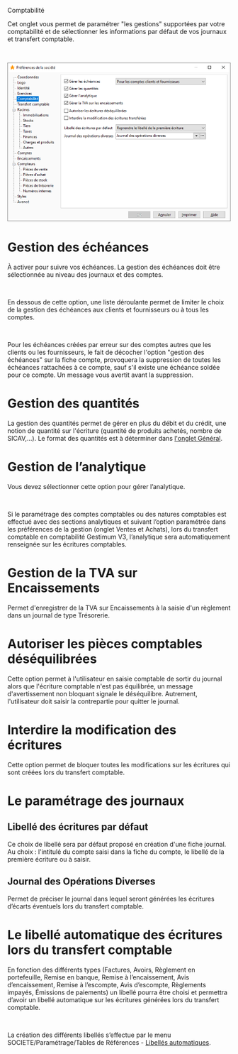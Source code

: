 







Comptabilité



Cet onglet vous permet de paramétrer "les gestions" supportées 
 par votre comptabilité et de sélectionner les informations par défaut 
 de vos journaux et transfert comptable.


 


![](../../assets/images/PreferencesSociete/2-4/OngletComptabilite.png)


# Gestion des échéances


À activer pour suivre vos échéances. La gestion des échéances doit être 
 sélectionnée au niveau des journaux et des comptes.


 


En dessous de cette option, une liste déroulante permet de limiter le 
 choix de la gestion des échéances aux clients et fournisseurs ou à tous 
 les comptes.


 


Pour les échéances créées par erreur sur des comptes autres que les 
 clients ou les fournisseurs, le fait de décocher l'option "gestion 
 des échéances" sur la fiche compte, provoquera la suppression de 
 toutes les échéances rattachées à ce compte, sauf s'il existe une échéance 
 soldée pour ce compte. Un message vous avertit avant la suppression.


# Gestion des quantités


La gestion des quantités permet de gérer en plus du débit et du crédit, 
 une notion de quantité sur l'écriture (quantité de produits achetés, nombre 
 de SICAV,…). Le format des quantités est à déterminer dans [l'onglet 
 Général](../2-9/OngletAvance.htm).


# Gestion de l’analytique


Vous devez sélectionner cette option pour gérer l’analytique.


 


Si le paramétrage des comptes comptables ou des natures comptables est 
 effectué avec des sections analytiques et suivant l’option 
 paramétrée dans les préférences de la gestion (onglet Ventes et Achats), 
 lors du transfert comptable en comptabilité Gestimum V3, l’analytique sera automatiquement renseignée 
 sur les écritures comptables.


# Gestion de la TVA sur Encaissements


Permet d'enregistrer de la TVA sur Encaissements à la saisie d'un règlement 
 dans un journal de type Trésorerie.


# Autoriser les pièces comptables déséquilibrées


Cette option permet à l'utilisateur en saisie comptable de sortir du 
 journal alors que l'écriture comptable n'est pas équilibrée, un message 
 d'avertissement non bloquant signale le déséquilibre. Autrement, l'utilisateur 
 doit saisir la contrepartie pour quitter le journal.


# Interdire la modification des écritures


Cette option permet de bloquer toutes les modifications sur les écritures 
 qui sont créées lors du transfert comptable.


# Le paramétrage des journaux


## Libellé des écritures par défaut


Ce choix de libellé sera par défaut proposé en création d'une fiche 
 journal. Au choix : l'intitulé du compte saisi dans la fiche du compte, 
 le libellé de la première écriture ou à saisir.


## Journal des Opérations Diverses


Permet de préciser le journal dans lequel seront générées les écritures 
 d’écarts éventuels lors du transfert comptable.


# Le libellé automatique des écritures lors du transfert comptable


En fonction des différents types (Factures, Avoirs, Règlement en portefeuille, 
 Remise en banque, Remise à l’encaissement, Avis d’encaissement, Remise 
 à l’escompte, Avis d’escompte, Règlements impayés, Émissions de paiements) 
 un libellé pourra être choisi et permettra d’avoir un libellé automatique 
 sur les écritures générées lors du transfert comptable.


 


La création des différents libellés s’effectue par le menu SOCIETE/Paramétrage/Tables 
 de Références - [Libellés 
 automatiques](../../TablesReferences/2/Comptabilite.htm).


 


 


